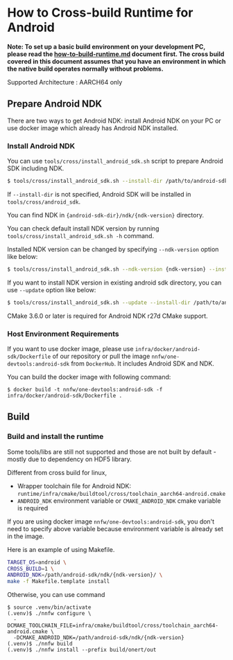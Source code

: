 # How to Cross-build Runtime for Android

**Note: To set up a basic build environment on your development PC, please read the [how-to-build-runtime.md](how-to-build-runtime.md) document first. The cross build covered in this document assumes that you have an environment in which the native build operates normally without problems.**

Supported Architecture : AARCH64 only

## Prepare Android NDK

There are two ways to get Android NDK: install Android NDK on your PC or use docker image which already has Android NDK installed.

### Install Android NDK

You can use `tools/cross/install_android_sdk.sh` script to prepare Android SDK including NDK.

```bash
$ tools/cross/install_android_sdk.sh --install-dir /path/to/android-sdk
```

If `--install-dir` is not specified, Android SDK will be installed in `tools/cross/android_sdk`.

You can find NDK in `{android-sdk-dir}/ndk/{ndk-version}` directory.

You can check default install NDK version by running `tools/cross/install_android_sdk.sh -h` command.

Installed NDK version can be changed by specifying `--ndk-version` option like below:

```bash
$ tools/cross/install_android_sdk.sh --ndk-version {ndk-version} --install-dir /path/to/android-sdk
```

If you want to install NDK version in existing android sdk directory, you can use `--update` option like below:

```bash
$ tools/cross/install_android_sdk.sh --update --install-dir /path/to/android-sdk
```

CMake 3.6.0 or later is required for Android NDK r27d CMake support.

### Host Environment Requirements

If you want to use docker image, please use `infra/docker/android-sdk/Dockerfile` of our repository or pull the image `nnfw/one-devtools:android-sdk` from `DockerHub`. It includes Android SDK and NDK.

You can build the docker image with following command:
```
$ docker build -t nnfw/one-devtools:android-sdk -f infra/docker/android-sdk/Dockerfile .
```

## Build

### Build and install the runtime

Some tools/libs are still not supported and those are not built by default - mostly due to dependency on HDF5 library.

Different from cross build for linux,

- Wrapper toolchain file for Android NDK: `runtime/infra/cmake/buildtool/cross/toolchain_aarch64-android.cmake`
- `ANDROID_NDK` environment variable or `CMAKE_ANDROID_NDK` cmake variable is required

If you are using docker image `nnfw/one-devtools:android-sdk`, you don't need to specify above variable because environment variable is already set in the image.

Here is an example of using Makefile.

```bash
TARGET_OS=android \
CROSS_BUILD=1 \
ANDROID_NDK=/path/android-sdk/ndk/{ndk-version}/ \
make -f Makefile.template install
```

Otherwise, you can use command
```
$ source .venv/bin/activate
(.venv)$ ./nnfw configure \
  -DCMAKE_TOOLCHAIN_FILE=infra/cmake/buildtool/cross/toolchain_aarch64-android.cmake \
  -DCMAKE_ANDROID_NDK=/path/android-sdk/ndk/{ndk-version}
(.venv)$ ./nnfw build
(.venv)$ ./nnfw install --prefix build/onert/out
```
